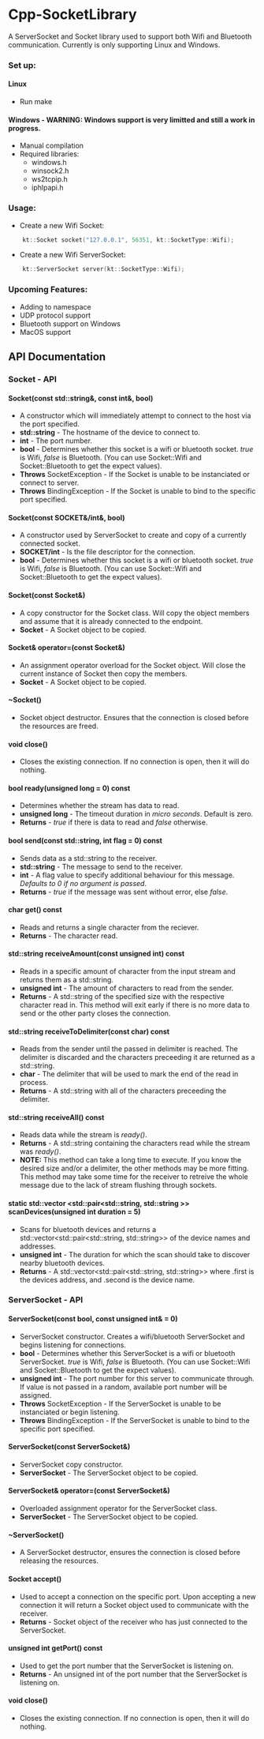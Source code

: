 # Cpp-SocketLibrary

A ServerSocket and Socket library used to support both Wifi and Bluetooth communication. Currently is only supporting Linux and Windows.

### Set up:

#### Linux
- Run make

#### Windows - WARNING: Windows support is very limitted and still a work in progress.
- Manual compilation
- Required libraries:
	- windows.h
	- winsock2.h
	- ws2tcpip.h
	- iphlpapi.h

### Usage:
- Create a new Wifi Socket:

```cpp
	kt::Socket socket("127.0.0.1", 56351, kt::SocketType::Wifi);
```

- Create a new Wifi ServerSocket:

```cpp
	kt::ServerSocket server(kt::SocketType::Wifi);
```

### Upcoming Features:
- Adding to namespace
- UDP protocol support
- Bluetooth support on Windows
- MacOS support


## API Documentation

### Socket - API

#### Socket(const std::string&, const int&, bool)
- A constructor which will immediately attempt to connect to the host via the port specified.
- **std::string** - The hostname of the device to connect to.
- **int** - The port number.
- **bool** - Determines whether this socket is a wifi or bluetooth socket. *true* is Wifi, *false* is Bluetooth. (You can use Socket::Wifi and Socket::Bluetooth to get the expect values).
- **Throws** SocketException - If the Socket is unable to be instanciated or connect to server.
- **Throws** BindingException - If the Socket is unable to bind to the specific port specified.


#### Socket(const SOCKET&/int&, bool)
- A constructor used by ServerSocket to create and copy of a currently connected socket.
- **SOCKET/int** - Is the file descriptor for the connection.
- **bool** - Determines whether this socket is a wifi or bluetooth socket. *true* is Wifi, *false* is Bluetooth. (You can use Socket::Wifi and Socket::Bluetooth to get the expect values).


#### Socket(const Socket&)
- A copy constructor for the Socket class. Will copy the object members and assume that it is already connected to the endpoint.
- **Socket** - A Socket object to be copied.


#### Socket& operator=(const Socket&)
- An assignment operator overload for the Socket object. Will close the current instance of Socket then copy the members.
- **Socket** - A Socket object to be copied.


#### ~Socket()
- Socket object destructor. Ensures that the connection is closed before the resources are freed.


#### void close()
- Closes the existing connection. If no connection is open, then it will do nothing.


#### bool ready(unsigned long = 0) const
- Determines whether the stream has data to read.
- **unsigned long** - The timeout duration in *micro seconds*. Default is zero.
- **Returns** - *true* if there is data to read and *false* otherwise.


#### bool send(const std::string, int flag = 0) const
- Sends data as a std::string to the receiver.
- **std::string** - The message to send to the receiver.
- **int** - A flag value to specify additional behaviour for this message. *Defaults to 0 if no argument is passed*.
- **Returns** - *true* if the message was sent without error, else *false*.


#### char get() const
- Reads and returns a single character from the reciever.
- **Returns** - The character read.


#### std::string receiveAmount(const unsigned int) const
- Reads in a specific amount of character from the input stream and returns them as a std::string.
- **unsigned int** - The amount of characters to read from the sender.
- **Returns** - A std::string of the specified size with the respective character read in. This method will exit early if there is no more data to send or the other party closes the connection.


#### std::string receiveToDelimiter(const char) const
- Reads from the sender until the passed in delimiter is reached. The delimiter is discarded and the characters preceeding it are returned as a std::string.
- **char** - The delimiter that will be used to mark the end of the read in process.
- **Returns** - A std::string with all of the characters preceeding the delimiter.


#### std::string receiveAll() const
- Reads data while the stream is *ready()*.
- **Returns** - A std::string containing the characters read while the stream was *ready()*.
- **NOTE:** This method can take a long time to execute. If you know the desired size and/or a delimiter, the other methods may be more fitting. This method may take some time for the receiver to retreive the whole message due to the lack of stream flushing through sockets.


#### static std::vector &lt;std::pair&lt;std::string, std::string >> scanDevices(unsigned int duration = 5)
- Scans for bluetooth devices and returns a std::vector&lt;std::pair&lt;std::string, std::string>> of the device names and addresses.
- **unsigned int** - The duration for which the scan should take to discover nearby bluetooth devices.
- **Returns** - A std::vector&lt;std::pair&lt;std::string, std::string>> where .first is the devices address, and .second is the device name.


### ServerSocket - API

#### ServerSocket(const bool, const unsigned int& = 0)
- ServerSocket constructor. Creates a wifi/bluetooth ServerSocket and begins listening for connections.
- **bool** - Determines whether this ServerSocket is a wifi or bluetooth ServerSocket. *true* is Wifi, *false* is Bluetooth. (You can use Socket::Wifi and Socket::Bluetooth to get the expect values).
- **unsigned int** - The port number for this server to communicate through. If value is not passed in a random, available port number will be assigned.
- **Throws** SocketException - If the ServerSocket is unable to be instanciated or begin listening.
- **Throws** BindingException - If the ServerSocket is unable to bind to the specific port specified.


#### ServerSocket(const ServerSocket&)
- ServerSocket copy constructor.
- **ServerSocket** - The ServerSocket object to be copied.


#### ServerSocket& operator=(const ServerSocket&)
- Overloaded assignment operator for the ServerSocket class.
- **ServerSocket** - The ServerSocket object to be copied.


#### ~ServerSocket()
- A ServerSocket destructor, ensures the connection is closed before releasing the resources.


#### Socket accept()
- Used to accept a connection on the specific port. Upon accepting a new connection it will return a Socket object used to communicate with the receiver.
- **Returns** - Socket object of the receiver who has just connected to the ServerSocket.


#### unsigned int getPort() const
- Used to get the port number that the ServerSocket is listening on.
- **Returns** - An unsigned int of the port number that the ServerSocket is listening on.


#### void close()
- Closes the existing connection. If no connection is open, then it will do nothing.
